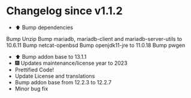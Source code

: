 # Changelog since v1.1.2
- ⬆️ Bump dependencies

Bump Unzip
Bump mariadb, mariadb-client and mariadb-server-utils to 10.6.11
Bump netcat-openbsd
Bump openjdk11-jre to 11.0.18
Bump pwgen 
- ⬆️ Bump addon base to 13.1.1 
- 🎆 Updates maintenance/license year to 2023 
- Prettified Code! 
- Update License and translations 
- Bump addon base from 12.2.3 to 12.2.7 
- Minor bug fix 
